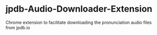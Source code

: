 # jpdb-Audio-Downloader-Extension
Chrome extension to facilitate downloading the pronunciation audio files from jpdb.io
